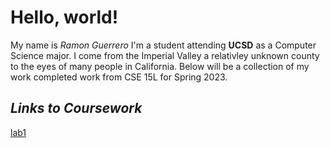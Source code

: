 # Hello, world!
My name is *Ramon Guerrero* I'm a student attending **UCSD** as a Computer Science major. 
I come from the Imperial Valley a relativley unknown county to the eyes of many people in California. 
Below will be a collection of my work completed work from CSE 15L for Spring 2023.

## ***Links to Coursework***
[lab1](lab1.md)
